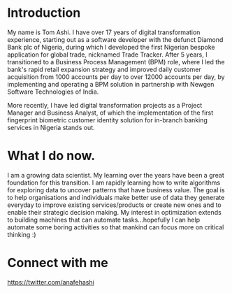 # Introduction 

My name is Tom Ashi. I have over 17 years of digital transformation experience, starting out as a software developer with the defunct Diamond Bank plc of Nigeria, during which I developed the first Nigerian bespoke application for global trade, nicknamed Trade Tracker. After 5 years, I transitioned to a Business Process Management (BPM) role, where I led the bank's rapid retail expansion strategy and improved daily customer acquisition from 1000 accounts per day to over 12000 accounts per day, by implementing and operating a BPM solution in partnership with Newgen Software Technologies of India.

More recently, I have led digital transformation projects as a Project Manager and Business Analyst, of which the implementation of the first fingerprint biometric customer identity solution for in-branch banking services in Nigeria stands out.
# What I do now.
I am a growing data scientist. My learning over the years have been a great foundation for this transition. I am rapidly learning how to write algorithms for exploring data to uncover patterns that have business value. The goal is to help organisations and individuals make better use of data they generate everyday to improve existing services/products or create new ones and to enable their strategic decision making. My interest in optimization extends to building machines that can automate tasks...hopefully I can help automate some boring activities so that mankind can focus more on critical thinking :)
# Connect with me
https://twitter.com/anafehashi
